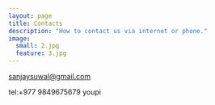 ```yaml
---
layout: page
title: Contacts
description: "How to contact us via internet or phone."
image:
  small: 2.jpg
  feature: 3.jpg
---
```


sanjaysuwal@gmail.com

tel:+977 9849675679
youpi
